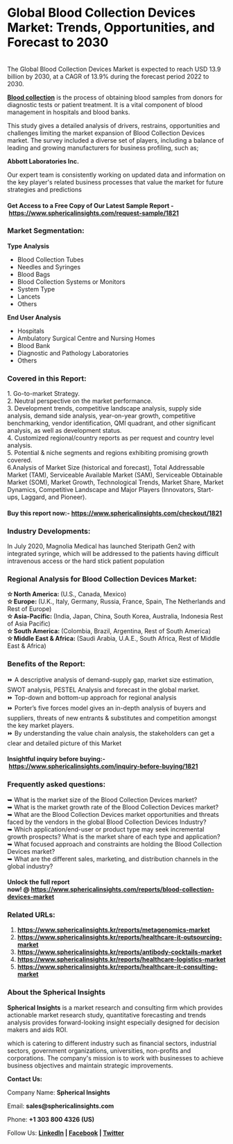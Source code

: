 <div class="content-body__description">
<div class="content-body__description">
<div class="content-body__description">
<h1><span style="color: #000000;">Global Blood Collection Devices Market: Trends, Opportunities, and Forecast to 2030</span></h1>
<div class="content-body__detail">&nbsp;
<div class="content-body__description">The Global Blood Collection Devices Market is expected to reach USD 13.9 billion by 2030, at a CAGR of 13.9% during the forecast period 2022 to 2030.</div>
<div class="content-body__detail">
<section id="section_0" class="entry fr-view">
<p><strong><a href="https://www.sphericalinsights.com/reports/blood-collection-devices-market" target="_blank" rel="noopener">Blood collection</a></strong>&nbsp;is the process of obtaining blood samples from donors for diagnostic tests or patient treatment. It is a vital component of blood management in hospitals and blood banks.</p>
<p>This study gives a detailed analysis of drivers, restrains, opportunities and challenges limiting the market expansion of Blood Collection Devices market. The survey included a diverse set of players, including a balance of leading and growing manufacturers for business profiling, such as;</p>
<p><strong>Abbott Laboratories Inc.</strong></p>
<p>Our expert team is consistently working on updated data and information on the key player's related business processes that value the market for future strategies and predictions</p>
<h4><strong>Get Access to a Free Copy of Our Latest Sample Report -&nbsp;<a href="https://www.sphericalinsights.com/request-sample/1821" target="_blank" rel="noopener">https://www.sphericalinsights.com/request-sample/1821</a></strong></h4>
<h3><strong>Market Segmentation:</strong></h3>
<p><strong>Type Analysis</strong></p>
<ul>
<li>Blood Collection Tubes</li>
<li>Needles and Syringes</li>
<li>Blood Bags</li>
<li>Blood Collection Systems or Monitors</li>
<li>System Type</li>
<li>Lancets</li>
<li>Others</li>
</ul>
<p><strong>End User Analysis</strong></p>
<ul>
<li>Hospitals</li>
<li>Ambulatory Surgical Centre and Nursing Homes</li>
<li>Blood Bank</li>
<li>Diagnostic and Pathology Laboratories</li>
<li>Others</li>
</ul>
<h3>Covered in this Report:</h3>
<p>1. Go-to-market Strategy.<br />2. Neutral perspective on the market performance.<br />3. Development trends, competitive landscape analysis, supply side analysis, demand side analysis, year-on-year growth, competitive benchmarking, vendor identification, QMI quadrant, and other significant analysis, as well as development status.<br />4. Customized regional/country reports as per request and country level analysis.<br />5. Potential &amp; niche segments and regions exhibiting promising growth covered.<br />6.Analysis of Market Size (historical and forecast), Total Addressable Market (TAM), Serviceable Available Market (SAM), Serviceable Obtainable Market (SOM), Market Growth, Technological Trends, Market Share, Market Dynamics, Competitive Landscape and Major Players (Innovators, Start-ups, Laggard, and Pioneer).</p>
<h4>Buy this report now:-&nbsp;<a href="https://www.sphericalinsights.com/checkout/1821" target="_blank" rel="noopener">https://www.sphericalinsights.com/checkout/1821</a></h4>
<h3>Industry Developments:</h3>
<p>In July 2020, Magnolia Medical has launched Steripath Gen2 with integrated syringe, which will be addressed to the patients having difficult intravenous access or the hard stick patient population</p>
<h3><strong>Regional Analysis for Blood Collection Devices Market:</strong></h3>
<p><strong>✫ North America:&nbsp;</strong>(U.S., Canada, Mexico)<br /><strong>✫ Europe:&nbsp;</strong>(U.K., Italy, Germany, Russia, France, Spain, The Netherlands and Rest of Europe)<br /><strong>✫ Asia-Pacific:&nbsp;</strong>(India, Japan, China, South Korea, Australia, Indonesia Rest of Asia Pacific)<br /><strong>✫ South America:&nbsp;</strong>(Colombia, Brazil, Argentina, Rest of South America)<br /><strong>✫ Middle East &amp; Africa:&nbsp;</strong>(Saudi Arabia, U.A.E., South Africa, Rest of Middle East &amp; Africa)</p>
<h3>Benefits of the Report:</h3>
<p>⏩ A descriptive analysis of demand-supply gap, market size estimation, SWOT analysis, PESTEL Analysis and forecast in the global market.<br />⏩ Top-down and bottom-up approach for regional analysis<br />⏩ Porter&rsquo;s five forces model gives an in-depth analysis of buyers and suppliers, threats of new entrants &amp; substitutes and competition amongst the key market players.<br />⏩ By understanding the value chain analysis, the stakeholders can get a clear and detailed picture of this Market</p>
<h4>Insightful inquiry before buying:-&nbsp;<a href="https://www.sphericalinsights.com/inquiry-before-buying/1821" target="_blank" rel="noopener">https://www.sphericalinsights.com/inquiry-before-buying/1821</a></h4>
<h3>Frequently asked questions:</h3>
<p>➥ What is the market size of the Blood Collection Devices market?<br />➥ What is the market growth rate of the Blood Collection Devices market?<br />➥ What are the Blood Collection Devices market opportunities and threats faced by the vendors in the global Blood Collection Devices Industry?<br />➥ Which application/end-user or product type may seek incremental growth prospects? What is the market share of each type and application?<br />➥ What focused approach and constraints are holding the Blood Collection Devices market?<br />➥ What are the different sales, marketing, and distribution channels in the global industry?</p>
<h4>Unlock the full report now!&nbsp;@&nbsp;<a href="https://www.sphericalinsights.com/reports/blood-collection-devices-market" target="_blank" rel="noopener">https://www.sphericalinsights.com/reports/blood-collection-devices-market</a></h4>
<h3><strong>Related URLs:</strong></h3>
<ol>
<li><strong><a href="https://www.sphericalinsights.kr/reports/metagenomics-market">https://www.sphericalinsights.kr/reports/metagenomics-market</a></strong></li>
<li><strong><a href="https://www.sphericalinsights.kr/reports/healthcare-it-outsourcing-market">https://www.sphericalinsights.kr/reports/healthcare-it-outsourcing-market</a></strong></li>
<li><strong><a href="https://www.sphericalinsights.kr/reports/antibody-cocktails-market">https://www.sphericalinsights.kr/reports/antibody-cocktails-market</a></strong></li>
<li><strong><a href="https://www.sphericalinsights.kr/reports/healthcare-logistics-market">https://www.sphericalinsights.kr/reports/healthcare-logistics-market</a></strong></li>
<li><strong><a href="https://www.sphericalinsights.kr/reports/healthcare-it-consulting-market">https://www.sphericalinsights.kr/reports/healthcare-it-consulting-market</a>&nbsp;<br /></strong></li>
</ol>
<h3><strong>About the Spherical Insights</strong></h3>
<p><strong>Spherical Insights</strong>&nbsp;is a market research and consulting firm which provides actionable market research study, quantitative forecasting and trends analysis provides forward-looking insight especially designed for decision makers and aids ROI.</p>
<p>which is catering to different industry such as financial sectors, industrial sectors, government organizations, universities, non-profits and corporations. The company's mission is to work with businesses to achieve business objectives and maintain strategic improvements.</p>
<p><strong>Contact Us:</strong></p>
<p>Company Name:&nbsp;<strong>Spherical Insights</strong></p>
<p>Email:&nbsp;<strong>sales@sphericalinsights.com</strong></p>
<p>Phone:&nbsp;<strong>+1 303 800 4326 (US)</strong></p>
<p>Follow Us:&nbsp;<strong><a href="https://www.linkedin.com/company/spherical-insight/"><u>LinkedIn</u></a>&nbsp;|&nbsp;<a href="https://www.facebook.com/sphericalinsights22"><u>Facebook</u></a>&nbsp;|&nbsp;<a href="https://twitter.com/SInsights_US"><u>Twitter</u></a></strong></p>
</section>
</div>
</div>
</div>
</div>
</div>
